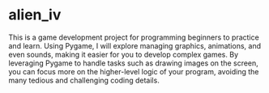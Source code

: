 # alien_iv
This is a game development project for programming beginners to practice and learn. Using Pygame, I will explore managing graphics, animations, and even sounds, making it easier for you to develop complex games. By leveraging Pygame to handle tasks such as drawing images on the screen, you can focus more on the higher-level logic of your program, avoiding the many tedious and challenging coding details.
